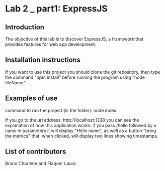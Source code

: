 # Lab 2 _ part1: ExpressJS

## Introduction

The objective of this lab is to discover ExpressJS, a framework that provides features for web app development.

## Installation instructions

If you want to use this project you should clone the git repository, then type the command "npm install" before running the program using "node fileName".

## Examples of use

command to run the project (in the folder): 
node index

If you go to the url address: 
http://localhost:1338 you can see the explanation of how this application works: if you pass /hello followed by a name in parameters it will display "Hello name", as well as a button "bring the metrics" that, when clicked, will display two lines showing timestamps.

## List of contributors

Bruno Charlene and Flaquer Laura